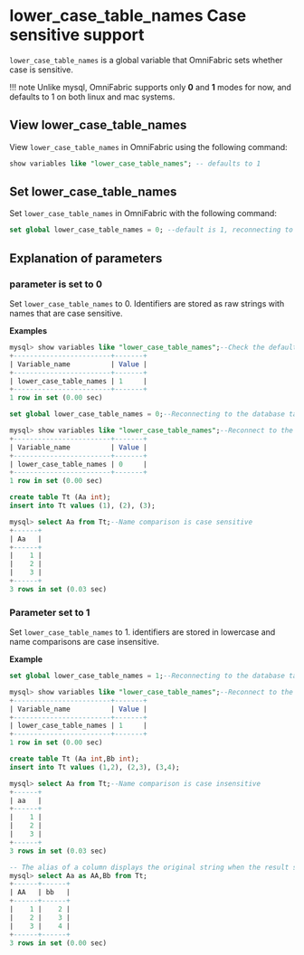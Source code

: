 # lower_case_table_names Case sensitive support

`lower_case_table_names` is a global variable that OmniFabric sets whether case is sensitive.

!!! note
    Unlike mysql, OmniFabric supports only **0** and **1** modes for now, and defaults to 1 on both linux and mac systems.

## View lower_case_table_names

View `lower_case_table_names` in OmniFabric using the following command:

```sql
show variables like "lower_case_table_names"; -- defaults to 1
```

## Set lower_case_table_names

Set `lower_case_table_names` in OmniFabric with the following command:

```sql
set global lower_case_table_names = 0; --default is 1, reconnecting to database takes effect
```

## Explanation of parameters

### parameter is set to 0

Set `lower_case_table_names` to 0. Identifiers are stored as raw strings with names that are case sensitive.

**Examples**

```sql
mysql> show variables like "lower_case_table_names";--Check the default parameter, the default value is 1
+------------------------+-------+
| Variable_name          | Value |
+------------------------+-------+
| lower_case_table_names | 1     |
+------------------------+-------+
1 row in set (0.00 sec)

set global lower_case_table_names = 0;--Reconnecting to the database takes effect

mysql> show variables like "lower_case_table_names";--Reconnect to the database to view the parameters, the change was successful
+------------------------+-------+
| Variable_name          | Value |
+------------------------+-------+
| lower_case_table_names | 0     |
+------------------------+-------+
1 row in set (0.00 sec)

create table Tt (Aa int);
insert into Tt values (1), (2), (3);

mysql> select Aa from Tt;--Name comparison is case sensitive
+------+
| Aa   |
+------+
|    1 |
|    2 |
|    3 |
+------+
3 rows in set (0.03 sec)
```

### Parameter set to 1

 Set `lower_case_table_names` to 1. identifiers are stored in lowercase and name comparisons are case insensitive.

**Example**

```sql
set global lower_case_table_names = 1;--Reconnecting to the database takes effect

mysql> show variables like "lower_case_table_names";--Reconnect to the database to view the parameters, the change was successful
+------------------------+-------+
| Variable_name          | Value |
+------------------------+-------+
| lower_case_table_names | 1     |
+------------------------+-------+
1 row in set (0.00 sec)

create table Tt (Aa int,Bb int);
insert into Tt values (1,2), (2,3), (3,4);

mysql> select Aa from Tt;--Name comparison is case insensitive
+------+
| aa   |
+------+
|    1 |
|    2 |
|    3 |
+------+
3 rows in set (0.03 sec)

-- The alias of a column displays the original string when the result set is returned, but the name comparison is case insensitive, as shown in the following example:
mysql> select Aa as AA,Bb from Tt;
+------+------+
| AA   | bb   |
+------+------+
|    1 |    2 |
|    2 |    3 |
|    3 |    4 |
+------+------+
3 rows in set (0.00 sec)
```